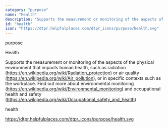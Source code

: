 ```yaml
---
category: "purpose"
name: "Health"
description: "Supports the measurement or monitoring of the aspects of the physical environment that impacts human health, such as radiation (https://en.wikipedia.org/wiki/Radiation_protection) or air quality (https://en.wikipedia.org/wiki/Air_pollution), or in specific contexts such as the workplace. Find out more about environmental monitoring (https://en.wikipedia.org/wiki/Environmental_monitoring) and occupational health and safety (https://en.wikipedia.org/wiki/Occupational_safety_and_health) "
id: "health"
icon: "https://dtpr.helpfulplaces.com/dtpr_icons/purpose/health.svg"
---
```

purpose

Health

Supports the measurement or monitoring of the aspects of the physical environment that impacts human health, such as radiation (https://en.wikipedia.org/wiki/Radiation_protection) or air quality (https://en.wikipedia.org/wiki/Air_pollution), or in specific contexts such as the workplace. Find out more about environmental monitoring (https://en.wikipedia.org/wiki/Environmental_monitoring) and occupational health and safety (https://en.wikipedia.org/wiki/Occupational_safety_and_health) 

health

https://dtpr.helpfulplaces.com/dtpr_icons/purpose/health.svg